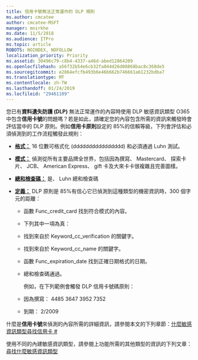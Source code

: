 ```yaml
---
title: 信用卡號無法正常運作的 DLP 規則
ms.author: cmcatee
author: cmcatee-MSFT
manager: mnirkhe
ms.date: 11/5/2018
ms.audience: ITPro
ms.topic: article
ROBOTS: NOINDEX, NOFOLLOW
localization_priority: Priority
ms.assetid: 30496c79-c8b4-4337-a46d-abed12864209
ms.openlocfilehash: a56f32b54e6cb32fa044d26d08868bac8c368de5
ms.sourcegitcommit: e2864efcfb493b6e46b662b746661a61232bdba7
ms.translationtype: MT
ms.contentlocale: zh-TW
ms.lasthandoff: 01/24/2019
ms.locfileid: "29461109"
---
```

您已有**資料遺失防護 (DLP)** 無法正常運作的內容時使用 DLP 敏感資訊類型 O365 中包含**信用卡號**的問題嗎？若是如此，請確定您的內容包含所需的資訊來觸發時會評估當中的 DLP 原則。例如**信用卡原則**設定的 85%的信賴等級，下列會評估和必須偵測到的工作流程觸發此規則： 
  
- **[格式：](https://docs.microsoft.com/en-us/office365/securitycompliance/what-the-sensitive-information-types-look-for#format-19)** 16 位數可格式化 (dddddddddddddddd) 和必須通過 Luhn 測試。 
    
- **[模式：](https://docs.microsoft.com/en-us/office365/securitycompliance/what-the-sensitive-information-types-look-for#pattern-19)** 偵測從所有主要品牌全世界，包括因為撰寫、 Mastercard、 探索卡片、 JCB、 American Express、 gift 卡及大來卡卡很複雜且完善圖樣。 
    
- **[總和檢查碼：](https://docs.microsoft.com/en-us/office365/securitycompliance/what-the-sensitive-information-types-look-for#checksum-19)** 是、 Luhn 總和檢查碼 
    
- **[定義：](https://docs.microsoft.com/en-us/office365/securitycompliance/what-the-sensitive-information-types-look-for#definition-19)** DLP 原則是 85%有信心它已偵測到這種類型的機密資訊時，300 個字元的距離： 
    
  - 函數 Func_credit_card 找到符合模式的內容。
    
  - 下列其中一項為真： 
    
  - 找到來自於 Keyword_cc_verification 的關鍵字。
    
  - 找到來自於 Keyword_cc_name 的關鍵字。
    
  - 函數 Func_expiration_date 找到正確日期格式的日期。
    
  - 總和檢查碼通過。
    
    例如，在下列範例會觸發 DLP 信用卡號碼原則：
    
  - 因為撰寫： 4485 3647 3952 7352 
    
  - 到期： 2/2009
    
什麼是**信用卡號**來偵測的內容所需的詳細資訊，請參閱本文的下列章節：[什麼敏感資訊類型尋找信用卡 #](https://docs.microsoft.com/en-us/office365/securitycompliance/what-the-sensitive-information-types-look-for#credit-card-number)
  
使用不同的內建敏感資訊類型，請參閱上功能所需的其他類型的資訊的下列文章：[尋找什麼敏感資訊類型](https://docs.microsoft.com/en-us/office365/securitycompliance/what-the-sensitive-information-types-look-for)
  

